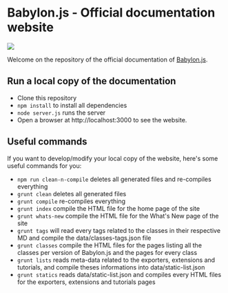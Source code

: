# Babylon.js - Official documentation website

![](http://babylonjs.com/Assets/Logo.png)

Welcome on the repository of the official documentation of [Babylon.js](http://www.babylonjs.com).

## Run a local copy of the documentation
 * Clone this repository
 * ```npm install``` to install all dependencies
 * ```node server.js``` runs the server
 * Open a browser at http://localhost:3000 to see the website.

## Useful commands
If you want to develop/modify your local copy of the website, here's some useful commands for you:
 * ```npm run clean-n-compile``` deletes all generated files and re-compiles everything
 * ```grunt clean``` deletes all generated files
 * ```grunt compile``` re-compiles everything
 * ```grunt index``` compile the HTML file for the home page of the site
 * ```grunt whats-new``` compile the HTML file for the What's New page of the site
 * ```grunt tags``` will read every tags related to the classes in their respective MD and compile the data/classes-tags.json file
 * ```grunt classes``` compile the HTML files for the pages listing all  the classes per version of Babylon.js and the pages for every class
 * ```grunt lists``` reads meta-data related to the exporters, extensions and tutorials, and compile theses informations into data/static-list.json
 * ```grunt statics``` reads data/static-list.json and compiles every HTML files for the exporters, extensions and tutorials pages
